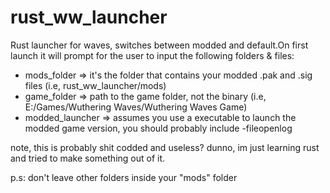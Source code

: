 # rust_ww_launcher
<p>
Rust launcher for waves, switches between modded and default.On first launch it will prompt for the user to input the following folders & files:
</p>

<ul>
  <li>mods_folder => it's the folder that contains your modded .pak and .sig files (i.e, rust_ww_launcher/mods)</li>
  <li>game_folder => path to the game folder, not the binary (i.e, E:/Games/Wuthering Waves/Wuthering Waves Game)</li>
  <li>modded_launcher => assumes you use a executable to launch the modded game version, you should probably include -fileopenlog</li>
</ul>

note, this is probably shit codded and useless? dunno, im just learning rust and tried to make something out of it.

p.s: don't leave other folders inside your "mods" folder
